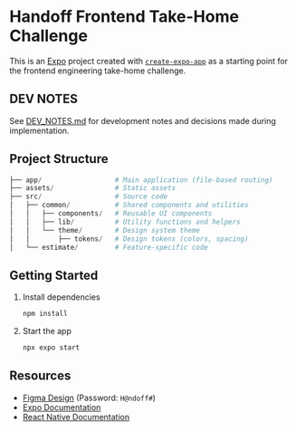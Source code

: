 # Handoff Frontend Take-Home Challenge

This is an [Expo](https://expo.dev) project created with [`create-expo-app`](https://www.npmjs.com/package/create-expo-app) as a starting point for the frontend engineering take-home challenge.

## DEV NOTES

See [DEV_NOTES.md](./DEV_NOTES.md) for development notes and decisions made during implementation.


## Project Structure

```s
├── app/                  # Main application (file-based routing)
├── assets/               # Static assets
├── src/                  # Source code
│   ├── common/           # Shared components and utilities
│   │   ├── components/   # Reusable UI components
│   │   ├── lib/          # Utility functions and helpers
│   │   └── theme/        # Design system theme
│   │       ├── tokens/   # Design tokens (colors, spacing)
│   └── estimate/         # Feature-specific code
```

## Getting Started

1. Install dependencies

    ```bash
    npm install
    ```

2. Start the app
    ```bash
    npx expo start
    ```

## Resources

-   [Figma Design](https://www.figma.com/design/Blk49Bk32ACk3yuDC2Vsq5/Take-Home-Assement---Front-End-Jan-2025?node-id=4044-145&t=4yKjBuOChIiCckTl-11) (Password: `H@ndoff#`)
-   [Expo Documentation](https://docs.expo.dev/)
-   [React Native Documentation](https://reactnative.dev/)

